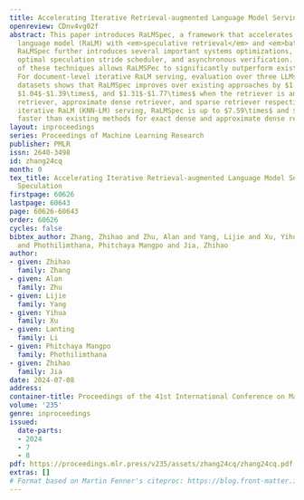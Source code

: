 ```yaml
---
title: Accelerating Iterative Retrieval-augmented Language Model Serving with Speculation
openreview: CDnv4vg02f
abstract: This paper introduces RaLMSpec, a framework that accelerates iterative retrieval-augmented
  language model (RaLM) with <em>speculative retrieval</em> and <em>batched verification</em>.
  RaLMSpec further introduces several important systems optimizations, including prefetching,
  optimal speculation stride scheduler, and asynchronous verification. The combination
  of these techniques allows RaLMSPec to significantly outperform existing systems.
  For document-level iterative RaLM serving, evaluation over three LLMs on four QA
  datasets shows that RaLMSpec improves over existing approaches by $1.75$-$2.39\times$,
  $1.04$-$1.39\times$, and $1.31$-$1.77\times$ when the retriever is an exact dense
  retriever, approximate dense retriever, and sparse retriever respectively. For token-level
  iterative RaLM (KNN-LM) serving, RaLMSpec is up to $7.59\times$ and $2.45\times$
  faster than existing methods for exact dense and approximate dense retrievers, respectively.
layout: inproceedings
series: Proceedings of Machine Learning Research
publisher: PMLR
issn: 2640-3498
id: zhang24cq
month: 0
tex_title: Accelerating Iterative Retrieval-augmented Language Model Serving with
  Speculation
firstpage: 60626
lastpage: 60643
page: 60626-60643
order: 60626
cycles: false
bibtex_author: Zhang, Zhihao and Zhu, Alan and Yang, Lijie and Xu, Yihua and Li, Lanting
  and Phothilimthana, Phitchaya Mangpo and Jia, Zhihao
author:
- given: Zhihao
  family: Zhang
- given: Alan
  family: Zhu
- given: Lijie
  family: Yang
- given: Yihua
  family: Xu
- given: Lanting
  family: Li
- given: Phitchaya Mangpo
  family: Phothilimthana
- given: Zhihao
  family: Jia
date: 2024-07-08
address:
container-title: Proceedings of the 41st International Conference on Machine Learning
volume: '235'
genre: inproceedings
issued:
  date-parts:
  - 2024
  - 7
  - 8
pdf: https://proceedings.mlr.press/v235/assets/zhang24cq/zhang24cq.pdf
extras: []
# Format based on Martin Fenner's citeproc: https://blog.front-matter.io/posts/citeproc-yaml-for-bibliographies/
---
```

